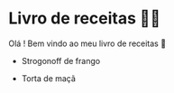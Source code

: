 # Livro de receitas :man_cook:

Olá ! Bem vindo ao meu livro de receitas :wave:

- Strogonoff de frango

- Torta de maçã

